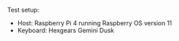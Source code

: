 Test setup:

- Host: Raspberry Pi 4 running Raspberry OS version 11
- Keyboard: Hexgears Gemini Dusk
